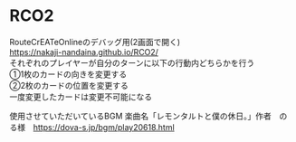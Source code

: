 # RCO2
RouteCrEATeOnlineのデバッグ用(2画面で開く)
<br>
https://nakaji-nandaina.github.io/RCO2/
<br>
それぞれのプレイヤーが自分のターンに以下の行動内どちらかを行う
<br>
①1枚のカードの向きを変更する
<br>
②2枚のカードの位置を変更する
<br>
一度変更したカードは変更不可能になる

使用させていただいているBGM
楽曲名「レモンタルトと僕の休日。」作者　のる様　https://dova-s.jp/bgm/play20618.html
